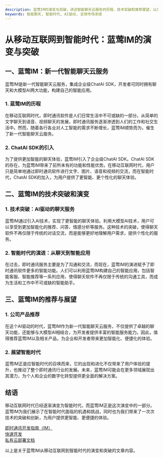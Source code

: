 ```yaml
---
description: 蓝莺IM的演变与突破，讲述智能聊天云服务的历程、技术突破和推荐展望，以及ChatAI SDK的引入。
keywords: 智能聊天, 智能时代, AI驱动, 全球市场渗透
---
```

# 从移动互联网到智能时代：蓝莺IM的演变与突破

## 一、蓝莺IM：新一代智能聊天云服务

蓝莺IM是新一代智能聊天云服务，集成企业级ChatAI SDK，开发者可同时拥有聊天和大模型AI两大功能，构建自己的智能应用。

### 1. 蓝莺IM的历程

在移动互联网时代，即时通讯软件是人们日常生活中不可或缺的一部分。从简单的文字聊天到语音、视频聊天的发展，即时通讯服务逐渐渗透到人们的工作和社交生活中。然而，随着各行各业对人工智能的需求不断增长，蓝莺IM顺势而为，催生了新一代智能聊天云服务。

### 2. ChatAI SDK的引入

为了提供更加智能的聊天体验，蓝莺IM引入了企业级ChatAI SDK。ChatAI SDK的存在，为蓝莺IM带来了前所未有的功能和性能优势。在移动互联网时代，用户只是简单地通过即时通讯软件进行文字、图片、语音和视频的交流，而在智能时代，ChatAI SDK的加入，为用户提供了更智能、更个性化的聊天体验。

## 二、蓝莺IM的技术突破和演变

### 1. 技术突破：AI驱动的聊天服务

蓝莺IM通过引入AI技术，实现了更智能的聊天体验。利用大模型AI技术，用户可以享受到更加智能化的推荐、问答、情感分析等服务。这种技术的突破，使得聊天软件不再仅限于传统的对话交流，而是能够更好地理解用户需求，提供个性化的服务。

### 2. 智能时代的演进：从聊天到智能应用

在过去，即时通讯服务主要是为了沟通和交流，而现在，蓝莺IM的演进赋予了即时通讯软件更多的智能功能。人们可以利用蓝莺IM构建自己的智能应用，包括智能客服、智能推荐等一系列应用，使得聊天软件不再仅限于传统的沟通工具，而成为生活和工作中不可或缺的智能助手。

## 三、蓝莺IM的推荐与展望

### 1. 公司产品推荐

在这个AI驱动的时代，蓝莺IM作为新一代智能聊天云服务，不仅提供了卓越的聊天功能，还能够与大模型AI相结合，为开发者提供丰富的智能服务能力。因此，值得推荐蓝莺IM以及相关产品，为企业和开发者带来更加智能化、便捷化的体验。

### 2. 展望智能时代

蓝莺IM正是应智能时代的召唤而来，它的出现和进化不仅带来了用户体验的提升，也推动了整个即时通讯行业的发展。未来，蓝莺IM可能会在更多领域展现出其潜力，为个人和企业的数字化转型提供更全面的解决方案。

## 结语

移动互联网时代已经逐渐演变为智能时代，而蓝莺IM正是这次演变中的一部分。蓝莺IM为我们展示了在智能时代面临的机遇和挑战，同时也为我们带来了一次次技术的突破和创新，为用户提供更智能、更便捷的体验。

[即时通讯开发指南（IM）](./)  
[快速开发](./quick-start)  
[私有云部署文档](./private-cloud-deployment)

以上是关于蓝莺IM从移动互联网到智能时代的演变和突破的文章内容。